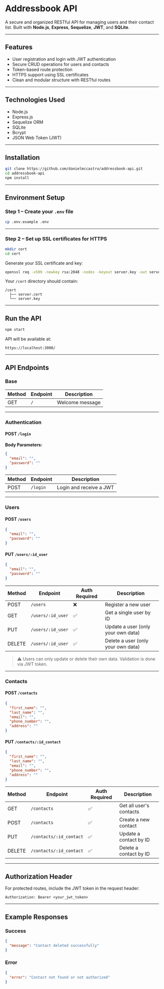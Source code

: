 # Addressbook API

A secure and organized RESTful API for managing users and their contact list. Built with **Node.js**, **Express**, **Sequelize**, **JWT**, and **SQLite**.

---

## Features

- User registration and login with JWT authentication  
- Secure CRUD operations for users and contacts  
- Token-based route protection  
- HTTPS support using SSL certificates  
- Clean and modular structure with RESTful routes  

---

## Technologies Used

- Node.js  
- Express.js  
- Sequelize ORM  
- SQLite  
- Bcrypt  
- JSON Web Token (JWT)  

---

## Installation

```bash
git clone https://github.com/danielmccastro/addressbook-api.git
cd addressbook-api
npm install
```

---

## Environment Setup

### Step 1 – Create your `.env` file

```bash
cp .env.example .env
```

---

### Step 2 – Set up SSL certificates for HTTPS

```bash
mkdir cert
cd cert
```

Generate your SSL certificate and key:

```bash
openssl req -x509 -newkey rsa:2048 -nodes -keyout server.key -out server.cert -days 365
```

Your `/cert` directory should contain:

```
/cert
  ├── server.cert
  └── server.key
```

---

## Run the API

```bash
npm start
```

API will be available at:

```
https://localhost:3000/
```

---

## API Endpoints

### Base

| Method | Endpoint | Description         |
|--------|----------|---------------------|
| GET    | `/`      | Welcome message     |

---

### Authentication

#### POST `/login`

**Body Parameters:**

```json
{
  "email": "",
  "password": ""
}
```

| Method | Endpoint | Description             |
|--------|----------|-------------------------|
| POST   | `/login` | Login and receive a JWT |

---

### Users

#### POST `/users`

```json
{
  "email": "",
  "password": ""
}
```

#### PUT `/users/:id_user`

```json
{
  "email": "",
  "password": ""
}
```

| Method | Endpoint           | Auth Required | Description                        |
|--------|--------------------|---------------|------------------------------------|
| POST   | `/users`           | ❌            | Register a new user                |
| GET    | `/users/:id_user`  | ✅            | Get a single user by ID            |
| PUT    | `/users/:id_user`  | ✅            | Update a user (only your own data) |
| DELETE | `/users/:id_user`  | ✅            | Delete a user (only your own data) |

> ⚠️ Users can only update or delete their own data. Validation is done via JWT token.

---

### Contacts

#### POST `/contacts`

```json
{
  "first_name": "",
  "last_name": "",
  "email": "",
  "phone_number": "",
  "address": ""
}
```

#### PUT `/contacts/:id_contact`

```json
{
  "first_name": "",
  "last_name": "",
  "email": "",
  "phone_number": "",
  "address": ""
}
```

| Method | Endpoint                | Auth Required | Description             |
|--------|-------------------------|---------------|-------------------------|
| GET    | `/contacts`             | ✅            | Get all user's contacts |
| POST   | `/contacts`             | ✅            | Create a new contact    |
| PUT    | `/contacts/:id_contact` | ✅            | Update a contact by ID  |
| DELETE | `/contacts/:id_contact` | ✅            | Delete a contact by ID  |

---

## Authorization Header

For protected routes, include the JWT token in the request header:

```
Authorization: Bearer <your_jwt_token>
```

---

## Example Responses

### Success

```json
{
  "message": "Contact deleted successfully"
}
```

### Error

```json
{
  "error": "Contact not found or not authorized"
}
```
